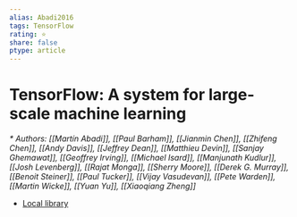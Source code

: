 ```yaml
---
alias: Abadi2016
tags: TensorFlow
rating: ⭐
share: false
ptype: article
---
```


# TensorFlow: A system for large-scale machine learning
<cite>* Authors: [[Martín Abadi]], [[Paul Barham]], [[Jianmin Chen]], [[Zhifeng Chen]], [[Andy Davis]], [[Jeffrey Dean]], [[Matthieu Devin]], [[Sanjay Ghemawat]], [[Geoffrey Irving]], [[Michael Isard]], [[Manjunath Kudlur]], [[Josh Levenberg]], [[Rajat Monga]], [[Sherry Moore]], [[Derek G. Murray]], [[Benoit Steiner]], [[Paul Tucker]], [[Vijay Vasudevan]], [[Pete Warden]], [[Martin Wicke]], [[Yuan Yu]], [[Xiaoqiang Zheng]]</cite>


* [Local library](zotero://select/items/1_MCPWRKUL)
